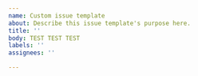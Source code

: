 ```yaml
---
name: Custom issue template
about: Describe this issue template's purpose here.
title: ''
body: TEST TEST TEST
labels: ''
assignees: ''

---
```



